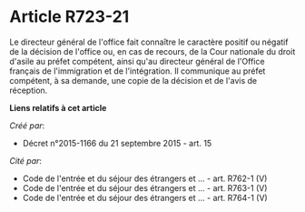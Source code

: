 # Article R723-21

Le directeur général de l'office fait connaître le caractère positif ou négatif de la décision de l'office ou, en cas de
recours, de la Cour nationale du droit d'asile au préfet compétent, ainsi qu'au directeur général de l'Office français de
l'immigration et de l'intégration. Il communique au préfet compétent, à sa demande, une copie de la décision et de l'avis de
réception.

**Liens relatifs à cet article**

_Créé par_:

  - Décret n°2015-1166 du 21 septembre 2015 - art. 15

_Cité par_:

  - Code de l'entrée et du séjour des étrangers et ... - art. R762-1 (V)
  - Code de l'entrée et du séjour des étrangers et ... - art. R763-1 (V)
  - Code de l'entrée et du séjour des étrangers et ... - art. R764-1 (V)
